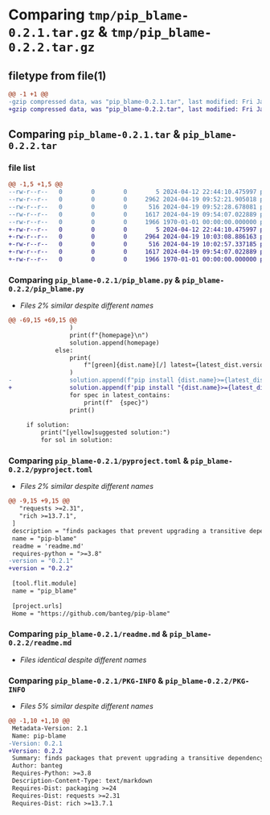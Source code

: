 # Comparing `tmp/pip_blame-0.2.1.tar.gz` & `tmp/pip_blame-0.2.2.tar.gz`

## filetype from file(1)

```diff
@@ -1 +1 @@
-gzip compressed data, was "pip_blame-0.2.1.tar", last modified: Fri Jan  1 00:00:00 2016, max compression
+gzip compressed data, was "pip_blame-0.2.2.tar", last modified: Fri Jan  1 00:00:00 2016, max compression
```

## Comparing `pip_blame-0.2.1.tar` & `pip_blame-0.2.2.tar`

### file list

```diff
@@ -1,5 +1,5 @@
--rw-r--r--   0        0        0        5 2024-04-12 22:44:10.475997 pip_blame-0.2.1/.gitignore
--rw-r--r--   0        0        0     2962 2024-04-19 09:52:21.905018 pip_blame-0.2.1/pip_blame.py
--rw-r--r--   0        0        0      516 2024-04-19 09:52:28.678081 pip_blame-0.2.1/pyproject.toml
--rw-r--r--   0        0        0     1617 2024-04-19 09:54:07.022889 pip_blame-0.2.1/readme.md
--rw-r--r--   0        0        0     1966 1970-01-01 00:00:00.000000 pip_blame-0.2.1/PKG-INFO
+-rw-r--r--   0        0        0        5 2024-04-12 22:44:10.475997 pip_blame-0.2.2/.gitignore
+-rw-r--r--   0        0        0     2964 2024-04-19 10:03:08.886163 pip_blame-0.2.2/pip_blame.py
+-rw-r--r--   0        0        0      516 2024-04-19 10:02:57.337185 pip_blame-0.2.2/pyproject.toml
+-rw-r--r--   0        0        0     1617 2024-04-19 09:54:07.022889 pip_blame-0.2.2/readme.md
+-rw-r--r--   0        0        0     1966 1970-01-01 00:00:00.000000 pip_blame-0.2.2/PKG-INFO
```

### Comparing `pip_blame-0.2.1/pip_blame.py` & `pip_blame-0.2.2/pip_blame.py`

 * *Files 2% similar despite different names*

```diff
@@ -69,15 +69,15 @@
                 )
                 print(f"{homepage}\n")
                 solution.append(homepage)
             else:
                 print(
                     f"[green]{dist.name}[/] latest={latest_dist.version} [yellow]* upgrade to fix"
                 )
-                solution.append(f"pip install {dist.name}>={latest_dist.version}")
+                solution.append(f'pip install "{dist.name}>={latest_dist.version}"')
                 for spec in latest_contains:
                     print(f"  {spec}")
                 print()
 
     if solution:
         print("[yellow]suggested solution:")
         for sol in solution:
```

### Comparing `pip_blame-0.2.1/pyproject.toml` & `pip_blame-0.2.2/pyproject.toml`

 * *Files 2% similar despite different names*

```diff
@@ -9,15 +9,15 @@
   "requests >=2.31",
   "rich >=13.7.1",
 ]
 description = "finds packages that prevent upgrading a transitive dependency"
 name = "pip-blame"
 readme = 'readme.md'
 requires-python = ">=3.8"
-version = "0.2.1"
+version = "0.2.2"
 
 [tool.flit.module]
 name = "pip_blame"
 
 [project.urls]
 Home = "https://github.com/banteg/pip-blame"
```

### Comparing `pip_blame-0.2.1/readme.md` & `pip_blame-0.2.2/readme.md`

 * *Files identical despite different names*

### Comparing `pip_blame-0.2.1/PKG-INFO` & `pip_blame-0.2.2/PKG-INFO`

 * *Files 5% similar despite different names*

```diff
@@ -1,10 +1,10 @@
 Metadata-Version: 2.1
 Name: pip-blame
-Version: 0.2.1
+Version: 0.2.2
 Summary: finds packages that prevent upgrading a transitive dependency
 Author: banteg
 Requires-Python: >=3.8
 Description-Content-Type: text/markdown
 Requires-Dist: packaging >=24
 Requires-Dist: requests >=2.31
 Requires-Dist: rich >=13.7.1
```

